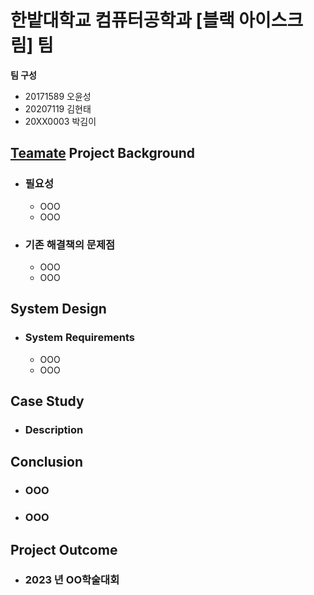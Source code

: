 # 한밭대학교 컴퓨터공학과 [블랙 아이스크림] 팀

**팀 구성**
- 20171589 오윤성
- 20207119 김현태
- 20XX0003 박김이

## <u>Teamate</u> Project Background
- ### 필요성
  - OOO
  - OOO
- ### 기존 해결책의 문제점
  - OOO
  - OOO
  
## System Design
  - ### System Requirements
    - OOO
    - OOO
    
## Case Study
  - ### Description
  
  
## Conclusion
  - ### OOO
  - ### OOO
  
## Project Outcome
- ### 2023 년 OO학술대회 
